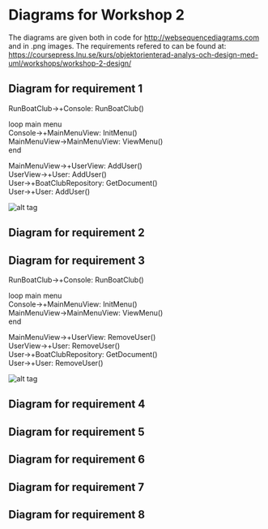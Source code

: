 # Diagrams for Workshop 2
The diagrams are given both in code for http://websequencediagrams.com and in .png images.
The requirements refered to can be found at: https://coursepress.lnu.se/kurs/objektorienterad-analys-och-design-med-uml/workshops/workshop-2-design/

## Diagram for requirement 1
RunBoatClub->+Console: RunBoatClub()  

loop main menu  
Console->+MainMenuView: InitMenu()  
MainMenuView->MainMenuView: ViewMenu()  
end  

MainMenuView->+UserView: AddUser()  
UserView->+User: AddUser()  
User->+BoatClubRepository: GetDocument()  
User->+User: AddUser()  

![alt tag](https://github.com/rr222cy/BoatClub-workshop2/blob/master/Diagrams/Requirement1.png)

## Diagram for requirement 2

## Diagram for requirement 3
RunBoatClub->+Console: RunBoatClub()  

loop main menu  
Console->+MainMenuView: InitMenu()  
MainMenuView->MainMenuView: ViewMenu()  
end  

MainMenuView->+UserView: RemoveUser()  
UserView->+User: RemoveUser()  
User->+BoatClubRepository: GetDocument()  
User->+User: RemoveUser()  

![alt tag](https://github.com/rr222cy/BoatClub-workshop2/blob/master/Diagrams/Requirement3.png)
## Diagram for requirement 4

## Diagram for requirement 5

## Diagram for requirement 6

## Diagram for requirement 7

## Diagram for requirement 8